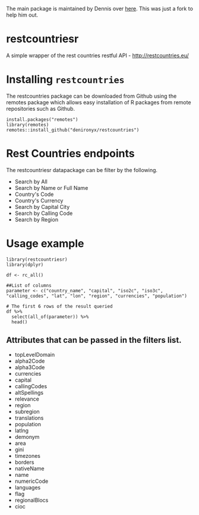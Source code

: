 The main package is maintained by Dennis over [here](https://github.com/denironyx/restcountries).  This was just a fork to help him out.

# restcountriesr
A simple wrapper of the rest countries restful API - http://restcountries.eu/

# Installing `restcountries`

The restcountries package can be downloaded from Github using the remotes package which allows easy installation of R packages from remote repositories such as Github. 
```
install.packages("remotes")
library(remotes)
remotes::install_github("denironyx/restcountries")
```

# Rest Countries endpoints
The restcountriesr datapackage can be filter by the following.

- Search by All
- Search by Name or Full Name
- Country's Code
- Country's Currency
- Search by Capital City
- Search by Calling Code
- Search by Region

# Usage example
```
library(restcountriesr)
library(dplyr)

df <- rc_all()

##List of columns
parameter <- c("country_name", "capital", "iso2c", "iso3c", "calling_codes", "lat", "lon", "region", "currencies", "population")

# The first 6 rows of the result queried
df %>% 
  select(all_of(parameter)) %>% 
  head()
```


Attributes that can be passed in the filters list.
-------------------------------------------------
- topLevelDomain
- alpha2Code
- alpha3Code
- currencies
- capital
- callingCodes
- altSpellings
- relevance
- region
- subregion
- translations
- population
- latlng
- demonym
- area
- gini
- timezones
- borders
- nativeName
- name
- numericCode
- languages
- flag
- regionalBlocs
- cioc
